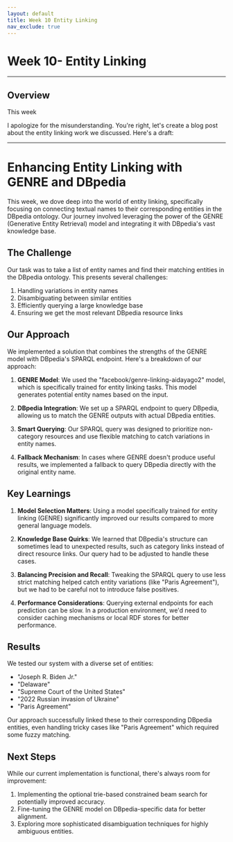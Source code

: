 ```yaml
---
layout: default
title: Week 10 Entity Linking
nav_exclude: true 
---
```


# Week 10-  Entity Linking

---

## Overview

This week

I apologize for the misunderstanding. You're right, let's create a blog post about the entity linking work we discussed. Here's a draft:

---

# Enhancing Entity Linking with GENRE and DBpedia

This week, we dove deep into the world of entity linking, specifically focusing on connecting textual names to their corresponding entities in the DBpedia ontology. Our journey involved leveraging the power of the GENRE (Generative Entity Retrieval) model and integrating it with DBpedia's vast knowledge base.

## The Challenge

Our task was to take a list of entity names and find their matching entities in the DBpedia ontology. This presents several challenges:
1. Handling variations in entity names
2. Disambiguating between similar entities
3. Efficiently querying a large knowledge base
4. Ensuring we get the most relevant DBpedia resource links

## Our Approach

We implemented a solution that combines the strengths of the GENRE model with DBpedia's SPARQL endpoint. Here's a breakdown of our approach:

1. **GENRE Model**: We used the "facebook/genre-linking-aidayago2" model, which is specifically trained for entity linking tasks. This model generates potential entity names based on the input.

2. **DBpedia Integration**: We set up a SPARQL endpoint to query DBpedia, allowing us to match the GENRE outputs with actual DBpedia entities.

3. **Smart Querying**: Our SPARQL query was designed to prioritize non-category resources and use flexible matching to catch variations in entity names.

4. **Fallback Mechanism**: In cases where GENRE doesn't produce useful results, we implemented a fallback to query DBpedia directly with the original entity name.

## Key Learnings

1. **Model Selection Matters**: Using a model specifically trained for entity linking (GENRE) significantly improved our results compared to more general language models.

2. **Knowledge Base Quirks**: We learned that DBpedia's structure can sometimes lead to unexpected results, such as category links instead of direct resource links. Our query had to be adjusted to handle these cases.

3. **Balancing Precision and Recall**: Tweaking the SPARQL query to use less strict matching helped catch entity variations (like "Paris Agreement"), but we had to be careful not to introduce false positives.

4. **Performance Considerations**: Querying external endpoints for each prediction can be slow. In a production environment, we'd need to consider caching mechanisms or local RDF stores for better performance.

## Results

We tested our system with a diverse set of entities:
- "Joseph R. Biden Jr."
- "Delaware"
- "Supreme Court of the United States"
- "2022 Russian invasion of Ukraine"
- "Paris Agreement"

Our approach successfully linked these to their corresponding DBpedia entities, even handling tricky cases like "Paris Agreement" which required some fuzzy matching.

## Next Steps

While our current implementation is functional, there's always room for improvement:
1. Implementing the optional trie-based constrained beam search for potentially improved accuracy.
2. Fine-tuning the GENRE model on DBpedia-specific data for better alignment.
3. Exploring more sophisticated disambiguation techniques for highly ambiguous entities.
